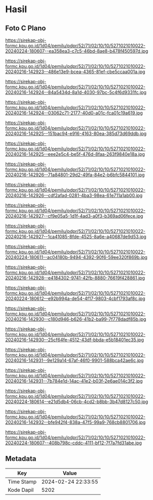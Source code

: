 # Hasil

## Foto C Plano

https://sirekap-obj-formc.kpu.go.id/1d04/pemilu/pdpr/52/71/02/10/10/5271021010022-20240224-180607--ea358ea3-c7c5-46bd-8ae8-b478f450597d.jpg

https://sirekap-obj-formc.kpu.go.id/1d04/pemilu/pdpr/52/71/02/10/10/5271021010022-20240216-142923--486e13e9-bcea-4365-81ef-cbe5ccaa001a.jpg

https://sirekap-obj-formc.kpu.go.id/1d04/pemilu/pdpr/52/71/02/10/10/5271021010022-20240216-142924--84a5434d-8a1d-4030-97bc-5c4f6d9331fc.jpg

https://sirekap-obj-formc.kpu.go.id/1d04/pemilu/pdpr/52/71/02/10/10/5271021010022-20240216-142924--03062c71-2177-40d0-a01c-fca01c19a619.jpg

https://sirekap-obj-formc.kpu.go.id/1d04/pemilu/pdpr/52/71/02/10/10/5271021010022-20240216-142925--151bac94-e916-4163-80ea-385d73d69ddb.jpg

https://sirekap-obj-formc.kpu.go.id/1d04/pemilu/pdpr/52/71/02/10/10/5271021010022-20240216-142925--eee2e5c4-be5f-476d-8faa-263f9840e18a.jpg

https://sirekap-obj-formc.kpu.go.id/1d04/pemilu/pdpr/52/71/02/10/10/5271021010022-20240216-142926--71a84801-29d2-49fa-84e2-b6bfc5844101.jpg

https://sirekap-obj-formc.kpu.go.id/1d04/pemilu/pdpr/52/71/02/10/10/5271021010022-20240216-142926--cdf2afad-0281-4ba3-98ea-61e711a1ab00.jpg

https://sirekap-obj-formc.kpu.go.id/1d04/pemilu/pdpr/52/71/02/10/10/5271021010022-20240216-142927--cf9e05a5-1d1f-4ad3-a0f3-b369ad06fece.jpg

https://sirekap-obj-formc.kpu.go.id/1d04/pemilu/pdpr/52/71/02/10/10/5271021010022-20240216-142927--1ca41085-8fde-4525-8a6e-a40687de9d53.jpg

https://sirekap-obj-formc.kpu.go.id/1d04/pemilu/pdpr/52/71/02/10/10/5271021010022-20240224-180611--ac04180b-9494-4392-90f6-59ee320f869b.jpg

https://sirekap-obj-formc.kpu.go.id/1d04/pemilu/pdpr/52/71/02/10/10/5271021010022-20240216-142928--e4184302-9741-42fb-8880-76619f428861.jpg

https://sirekap-obj-formc.kpu.go.id/1d04/pemilu/pdpr/52/71/02/10/10/5271021010022-20240224-180612--e92b994a-de54-4f17-9803-4cbf1793af8c.jpg

https://sirekap-obj-formc.kpu.go.id/1d04/pemilu/pdpr/52/71/02/10/10/5271021010022-20240216-142930--c180d946-b626-41b2-ba99-7f778dadf85b.jpg

https://sirekap-obj-formc.kpu.go.id/1d04/pemilu/pdpr/52/71/02/10/10/5271021010022-20240216-142930--25cf64fe-4512-43df-bbda-e5b18401ec35.jpg

https://sirekap-obj-formc.kpu.go.id/1d04/pemilu/pdpr/52/71/02/10/10/5271021010022-20240216-142931--9e129a14-67af-46f0-9901-588bca42ae6c.jpg

https://sirekap-obj-formc.kpu.go.id/1d04/pemilu/pdpr/52/71/02/10/10/5271021010022-20240216-142931--7b784e1d-14ac-41e2-b03f-2e6ae014c3f2.jpg

https://sirekap-obj-formc.kpu.go.id/1d04/pemilu/pdpr/52/71/02/10/10/5271021010022-20240224-180614--e21d5db4-06cb-4cd2-b8bb-3b47d8127c50.jpg

https://sirekap-obj-formc.kpu.go.id/1d04/pemilu/pdpr/52/71/02/10/10/5271021010022-20240216-142932--bfe942f4-838a-47f5-99a9-768cb8801706.jpg

https://sirekap-obj-formc.kpu.go.id/1d04/pemilu/pdpr/52/71/02/10/10/5271021010022-20240224-180607--408b798c-cddc-4111-bf12-7f7a7fd31abe.jpg


## Metadata

| Key        | Value               |
| ---------- | ------------------- |
| Time Stamp | 2024-02-24 22:33:55 |
| Kode Dapil | 5202                |



